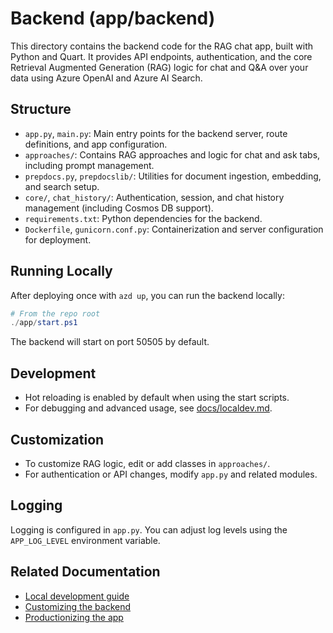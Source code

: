 # Backend (app/backend)

This directory contains the backend code for the RAG chat app, built with Python and Quart. It provides API endpoints, authentication, and the core Retrieval Augmented Generation (RAG) logic for chat and Q&A over your data using Azure OpenAI and Azure AI Search.

## Structure

- `app.py`, `main.py`: Main entry points for the backend server, route definitions, and app configuration.
- `approaches/`: Contains RAG approaches and logic for chat and ask tabs, including prompt management.
- `prepdocs.py`, `prepdocslib/`: Utilities for document ingestion, embedding, and search setup.
- `core/`, `chat_history/`: Authentication, session, and chat history management (including Cosmos DB support).
- `requirements.txt`: Python dependencies for the backend.
- `Dockerfile`, `gunicorn.conf.py`: Containerization and server configuration for deployment.

## Running Locally

After deploying once with `azd up`, you can run the backend locally:

```powershell
# From the repo root
./app/start.ps1
```

The backend will start on port 50505 by default.

## Development

- Hot reloading is enabled by default when using the start scripts.
- For debugging and advanced usage, see [docs/localdev.md](../../docs/localdev.md).

## Customization

- To customize RAG logic, edit or add classes in `approaches/`.
- For authentication or API changes, modify `app.py` and related modules.

## Logging

Logging is configured in `app.py`. You can adjust log levels using the `APP_LOG_LEVEL` environment variable.

## Related Documentation

- [Local development guide](../../docs/localdev.md)
- [Customizing the backend](../../docs/customization.md)
- [Productionizing the app](../../docs/productionizing.md)
